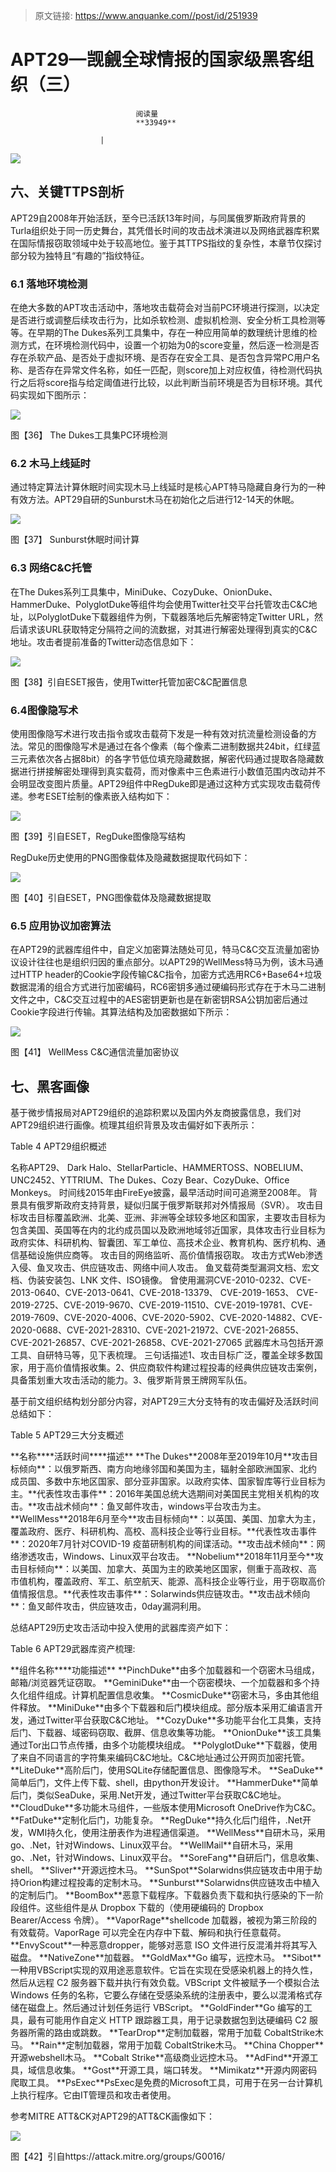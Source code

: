 > 原文链接: https://www.anquanke.com//post/id/251939 


# APT29—觊觎全球情报的国家级黑客组织（三）


                                阅读量   
                                **33949**
                            
                        |
                        
                                                                                    



[![](https://p3.ssl.qhimg.com/t01bd04e6f791c8bc8b.jpg)](https://p3.ssl.qhimg.com/t01bd04e6f791c8bc8b.jpg)



## 六、关键TTPS剖析

APT29自2008年开始活跃，至今已活跃13年时间，与同属俄罗斯政府背景的Turla组织处于同一历史舞台，其凭借长时间的攻击战术演进以及网络武器库积累在国际情报窃取领域中处于较高地位。鉴于其TTPS指纹的复杂性，本章节仅探讨部分较为独特且“有趣的”指纹特征。

### **6.1 落地环境检测**

在绝大多数的APT攻击活动中，落地攻击载荷会对当前PC环境进行探测，以决定是否进行或调整后续攻击行为，比如杀软检测、虚拟机检测、安全分析工具检测等等。在早期的The Dukes系列工具集中，存在一种应用简单的数理统计思维的检测方式，在环境检测代码中，设置一个初始为0的score变量，然后逐一检测是否存在杀软产品、是否处于虚拟环境、是否存在安全工具、是否包含异常PC用户名称、是否存在异常文件名称，如任一匹配，则score加上对应权值，待检测代码执行之后将score指与给定阈值进行比较，以此判断当前环境是否为目标环境。其代码实现如下图所示：

[![](https://p2.ssl.qhimg.com/t019ed1606a071952ef.png)](https://p2.ssl.qhimg.com/t019ed1606a071952ef.png)

图【36】 The Dukes工具集PC环境检测

### **6.2 木马上线延时**

通过特定算法计算休眠时间实现木马上线延时是核心APT特马隐藏自身行为的一种有效方法。APT29自研的Sunburst木马在初始化之后进行12-14天的休眠。

[![](https://p5.ssl.qhimg.com/t015fdffb9483f934bd.png)](https://p5.ssl.qhimg.com/t015fdffb9483f934bd.png)

图【37】 Sunburst休眠时间计算

### **6.3 网络C&amp;C托管**

在The Dukes系列工具集中，MiniDuke、CozyDuke、OnionDuke、HammerDuke、PolyglotDuke等组件均会使用Twitter社交平台托管攻击C&amp;C地址，以PolyglotDuke下载器组件为例，下载器落地后先解密特定Twitter URL，然后请求该URL获取特定分隔符之间的流数据，对其进行解密处理得到真实的C&amp;C地址。攻击者提前准备的Twitter动态信息如下：

[![](https://p4.ssl.qhimg.com/t01e1058021c8522a66.png)](https://p4.ssl.qhimg.com/t01e1058021c8522a66.png)

图【38】引自ESET报告，使用Twitter托管加密C&amp;C配置信息

### **6.4图像隐写术**

使用图像隐写术进行攻击指令或攻击载荷下发是一种有效对抗流量检测设备的方法。常见的图像隐写术是通过在各个像素（每个像素二进制数据共24bit，红绿蓝三元素依次各占据8bit）的各字节低位填充隐藏数据，解密代码通过提取各隐藏数据进行拼接解密处理得到真实载荷，而对像素中三色素进行小数值范围内改动并不会明显改变图片质量。APT29组件中RegDuke即是通过这种方式实现攻击载荷传递。参考ESET绘制的像素嵌入结构如下：

[![](https://p0.ssl.qhimg.com/t01f899ffbec82c02e2.png)](https://p0.ssl.qhimg.com/t01f899ffbec82c02e2.png)

图【39】引自ESET，RegDuke图像隐写结构

RegDuke历史使用的PNG图像载体及隐藏数据提取代码如下：

[![](https://p3.ssl.qhimg.com/t0155e43b0b5a314ba5.png)](https://p3.ssl.qhimg.com/t0155e43b0b5a314ba5.png)

图【40】引自ESET，PNG图像载体及隐藏数据提取

### **6.5 应用协议加密算法**

在APT29的武器库组件中，自定义加密算法随处可见，特马C&amp;C交互流量加密协议设计往往也是组织归因的重点部分。以APT29的WellMess特马为例，该木马通过HTTP header的Cookie字段传输C&amp;C指令，加密方式选用RC6+Base64+垃圾数据混淆的组合方式进行加密编码，RC6密钥多通过硬编码形式存在于木马二进制文件之中，C&amp;C交互过程中的AES密钥更新也是在新密钥RSA公钥加密后通过Cookie字段进行传输。其算法结构及加密数据如下所示：

[![](https://p2.ssl.qhimg.com/t01422754f7442a67e9.png)](https://p2.ssl.qhimg.com/t01422754f7442a67e9.png)

图【41】 WellMess C&amp;C通信流量加密协议



## 七、黑客画像

基于微步情报局对APT29组织的追踪积累以及国内外友商披露信息，我们对APT29组织进行画像。梳理其组织背景及攻击偏好如下表所示：

Table 4 APT29组织概述
<td class="ql-align-center" data-row="1">名称</td><td class="ql-align-center" data-row="1">APT29、 Dark Halo、StellarParticle、HAMMERTOSS、NOBELIUM、UNC2452、YTTRIUM、The Dukes、Cozy Bear、CozyDuke、Office Monkeys。</td>
<td class="ql-align-center" data-row="2">时间线</td><td class="ql-align-center" data-row="2">2015年由FireEye披露，最早活动时间可追溯至2008年。</td>
<td class="ql-align-center" data-row="3">背景</td><td class="ql-align-center" data-row="3">具有俄罗斯政府支持背景，疑似归属于俄罗斯联邦对外情报局（SVR）。</td>
<td class="ql-align-center" data-row="4">攻击目标</td><td class="ql-align-center" data-row="4">攻击目标覆盖欧洲、北美、亚洲、非洲等全球较多地区和国家，主要攻击目标为包含美国、英国等在内的北约成员国以及欧洲地域邻近国家，具体攻击行业目标为政府实体、科研机构、智囊团、军工单位、高技术企业、教育机构、医疗机构、通信基础设施供应商等。</td>
<td class="ql-align-center" data-row="5">攻击目的</td><td class="ql-align-center" data-row="5">网络监听、高价值情报窃取。</td>
<td class="ql-align-center" data-row="6">攻击方式</td><td class="ql-align-center" data-row="6">Web渗透入侵、鱼叉攻击、供应链攻击、网络中间人攻击。</td>
<td class="ql-align-center" data-row="7">鱼叉载荷类型</td><td class="ql-align-center" data-row="7">漏洞文档、宏文档、伪装安装包、LNK 文件、ISO镜像。</td>
<td class="ql-align-center" data-row="8">曾使用漏洞</td><td class="ql-align-center" data-row="8">CVE-2010-0232、CVE-2013-0640、CVE-2013-0641、CVE-2018-13379、 CVE-2019-1653、 CVE-2019-2725、CVE-2019-9670、CVE-2019-11510、CVE-2019-19781、CVE-2019-7609、CVE-2020-4006、CVE-2020-5902、CVE-2020-14882、CVE-2020-0688、CVE-2021-28310、CVE-2021-21972、CVE-2021-26855、CVE-2021-26857、CVE-2021-26858、CVE-2021-27065</td>
<td class="ql-align-center" data-row="9">武器库木马</td><td class="ql-align-center" data-row="9">包括开源工具、自研特马等，见下表梳理。</td>
<td class="ql-align-center" data-row="10">三句话描述</td><td class="ql-align-center" data-row="10">1、攻击目标广泛，覆盖全球多数国家，用于高价值情报收集。2、供应商软件构建过程投毒的经典供应链攻击案例，具备策划重大攻击活动的能力。3、俄罗斯背景王牌网军队伍。</td>

基于前文组织结构划分部分内容，对APT29三大分支特有的攻击偏好及活跃时间总结如下：

Table 5 APT29三大分支概述
<td class="ql-align-center" data-row="1">**名称**</td><td class="ql-align-center" data-row="1">**活跃时间**</td><td class="ql-align-center" data-row="1">**描述**</td>
<td class="ql-align-center" data-row="2">**The Dukes**</td><td class="ql-align-center" data-row="2">2008年至2019年10月</td><td class="ql-align-center" data-row="2">**攻击目标倾向**：以俄罗斯西、南方向地缘邻国和美国为主，辐射全部欧洲国家、北约成员国、多数中东地区国家、部分亚非国家。以政府实体、国家智库等行业目标为主。**代表性攻击事件**：2016年美国总统大选期间对美国民主党相关机构的攻击。**攻击战术倾向**：鱼叉邮件攻击，windows平台攻击为主。</td>
<td class="ql-align-center" data-row="3">**WellMess**</td><td class="ql-align-center" data-row="3">2018年6月至今</td><td class="ql-align-center" data-row="3">**攻击目标倾向**：以英国、美国、加拿大为主，覆盖政府、医疗、科研机构、高校、高科技企业等行业目标。**代表性攻击事件**：2020年7月针对COVID-19 疫苗研制机构的间谍活动。**攻击战术倾向**：网络渗透攻击，Windows、Linux双平台攻击。</td>
<td class="ql-align-center" data-row="4">**Nobelium**</td><td class="ql-align-center" data-row="4">2018年11月至今</td><td class="ql-align-center" data-row="4">**攻击目标倾向**：以美国、加拿大、英国为主的欧美地区国家，侧重于高政权、高市值机构，覆盖政府、军工、航空航天、能源、高科技企业等行业，用于窃取高价值情报信息。**代表性攻击事件**：Solarwinds供应链攻击。**攻击战术倾向**：鱼叉邮件攻击，供应链攻击，0day漏洞利用。</td>

总结APT29历史攻击活动中投入使用的武器库资产如下：

Table 6 APT29武器库资产梳理:
<td class="ql-align-center" data-row="1">**组件名称**</td><td class="ql-align-center" data-row="1">**功能描述**</td>
<td class="ql-align-center" data-row="2">**PinchDuke**</td><td class="ql-align-center" data-row="2">由多个加载器和一个窃密木马组成，邮箱/浏览器凭证窃取。</td>
<td class="ql-align-center" data-row="3">**GeminiDuke**</td><td class="ql-align-center" data-row="3">由一个窃密模块、一个加载器和多个持久化组件组成。计算机配置信息收集。</td>
<td class="ql-align-center" data-row="4">**CosmicDuke**</td><td class="ql-align-center" data-row="4">窃密木马，多由其他组件释放。</td>
<td class="ql-align-center" data-row="5">**MiniDuke**</td><td class="ql-align-center" data-row="5">由多个下载器和后门模块组成。部分版本采用汇编语言开发，通过Twitter平台获取C&amp;C地址。</td>
<td class="ql-align-center" data-row="6">**CozyDuke**</td><td class="ql-align-center" data-row="6">多功能平台化工具集，支持后门、下载器、域密码窃取、截屏、信息收集等功能。</td>
<td class="ql-align-center" data-row="7">**OnionDuke**</td><td class="ql-align-center" data-row="7">该工具集通过Tor出口节点传播，由多个功能模块组成。</td>
<td class="ql-align-center" data-row="8">**PolyglotDuke**</td><td class="ql-align-center" data-row="8">下载器，使用了来自不同语言的字符集来编码C&amp;C地址。C&amp;C地址通过公开网页加密托管。</td>
<td class="ql-align-center" data-row="9">**LiteDuke**</td><td class="ql-align-center" data-row="9">高阶后门，使用SQLite存储配置信息、图像隐写术。</td>
<td class="ql-align-center" data-row="10">**SeaDuke**</td><td class="ql-align-center" data-row="10">简单后门，文件上传下载、shell，由python开发设计。</td>
<td class="ql-align-center" data-row="11">**HammerDuke**</td><td class="ql-align-center" data-row="11">简单后门，类似SeaDuke，采用.Net开发，通过Twitter平台获取C&amp;C地址。</td>
<td class="ql-align-center" data-row="12">**CloudDuke**</td><td class="ql-align-center" data-row="12">多功能木马组件，一些版本使用Microsoft OneDrive作为C&amp;C。</td>
<td class="ql-align-center" data-row="13">**FatDuke**</td><td class="ql-align-center" data-row="13">定制化后门，功能复杂。</td>
<td class="ql-align-center" data-row="14">**RegDuke**</td><td class="ql-align-center" data-row="14">持久化后门组件，.Net开发，WMI持久化，使用注册表作为进程通信渠道。</td>
<td class="ql-align-center" data-row="15">**WellMess**</td><td class="ql-align-center" data-row="15">自研木马，采用go、.Net，针对Windows、Linux双平台。</td>
<td class="ql-align-center" data-row="16">**WellMail**</td><td class="ql-align-center" data-row="16">自研木马，采用go、.Net，针对Windows、Linux双平台。</td>
<td class="ql-align-center" data-row="17">**SoreFang**</td><td class="ql-align-center" data-row="17">自研后门，信息收集、shell。</td>
<td class="ql-align-center" data-row="18">**Sliver**</td><td class="ql-align-center" data-row="18">开源远控木马。</td>
<td class="ql-align-center" data-row="19">**SunSpot**</td><td class="ql-align-center" data-row="19">Solarwidns供应链攻击中用于劫持Orion构建过程投毒的定制木马。</td>
<td class="ql-align-center" data-row="20">**Sunburst**</td><td class="ql-align-center" data-row="20">Solarwidns供应链攻击中植入的定制后门。</td>
<td class="ql-align-center" data-row="21">**BoomBox**</td><td class="ql-align-center" data-row="21">恶意下载程序。下载器负责下载和执行感染的下一阶段组件。这些组件是从 Dropbox 下载的（使用硬编码的 Dropbox Bearer/Access 令牌）。</td>
<td class="ql-align-center" data-row="22">**VaporRage**</td><td class="ql-align-center" data-row="22">shellcode 加载器，被视为第三阶段的有效载荷。VaporRage 可以完全在内存中下载、解码和执行任意载荷。</td>
<td class="ql-align-center" data-row="23">**EnvyScout**</td><td class="ql-align-center" data-row="23">一种恶意dropper，能够对恶意 ISO 文件进行反混淆并将其写入磁盘。</td>
<td class="ql-align-center" data-row="24">**NativeZone**</td><td class="ql-align-center" data-row="24">加载器。</td>
<td class="ql-align-center" data-row="25">**GoldMax**</td><td class="ql-align-center" data-row="25">Go 编写，远控木马。</td>
<td class="ql-align-center" data-row="26">**Sibot**</td><td class="ql-align-center" data-row="26">一种用VBScript实现的双用途恶意软件。它旨在实现在受感染机器上的持久性，然后从远程 C2 服务器下载并执行有效负载。VBScript 文件被赋予一个模拟合法 Windows 任务的名称，它要么存储在受感染系统的注册表中，要么以混淆格式存储在磁盘上。然后通过计划任务运行 VBScript。</td>
<td class="ql-align-center" data-row="27">**GoldFinder**</td><td class="ql-align-center" data-row="27">Go 编写的工具，最有可能用作自定义 HTTP 跟踪器工具，用于记录数据包到达硬编码 C2 服务器所需的路由或跳数。</td>
<td class="ql-align-center" data-row="28">**TearDrop**</td><td class="ql-align-center" data-row="28">定制加载器，常用于加载 CobaltStrike木马。</td>
<td class="ql-align-center" data-row="29">**Rain**</td><td class="ql-align-center" data-row="29">定制加载器，常用于加载 CobaltStrike木马。</td>
<td class="ql-align-center" data-row="30">**China Chopper**</td><td class="ql-align-center" data-row="30">开源webshell木马。</td>
<td class="ql-align-center" data-row="31">**Cobalt Strike**</td><td class="ql-align-center" data-row="31">高级商业远控木马。</td>
<td class="ql-align-center" data-row="32">**AdFind**</td><td class="ql-align-center" data-row="32">开源工具，域信息收集。</td>
<td class="ql-align-center" data-row="33">**Gost**</td><td class="ql-align-center" data-row="33">开源工具，端口转发。</td>
<td class="ql-align-center" data-row="34">**Mimikatz**</td><td class="ql-align-center" data-row="34">开源内网密码爬取工具。</td>
<td class="ql-align-center" data-row="35">**PsExec**</td><td class="ql-align-center" data-row="35">PsExec是免费的Microsoft工具，可用于在另一台计算机上执行程序。它由IT管理员和攻击者使用。</td>

参考MITRE ATT&amp;CK对APT29的ATT&amp;CK画像如下：

[![](https://p5.ssl.qhimg.com/t01deef4e6485688d1d.png)](https://p5.ssl.qhimg.com/t01deef4e6485688d1d.png)

图【42】引自https://attack.mitre.org/groups/G0016/
